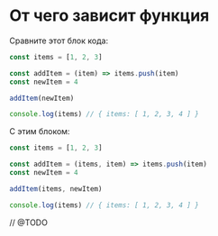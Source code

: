 # От чего зависит функция

Сравните этот блок кода:

```javascript
const items = [1, 2, 3]

const addItem = (item) => items.push(item)
const newItem = 4

addItem(newItem)

console.log(items) // { items: [ 1, 2, 3, 4 ] }
```

С этим блоком:

```javascript
const items = [1, 2, 3]

const addItem = (items, item) => items.push(item)
const newItem = 4

addItem(items, newItem)

console.log(items) // { items: [ 1, 2, 3, 4 ] }
```

// @TODO

